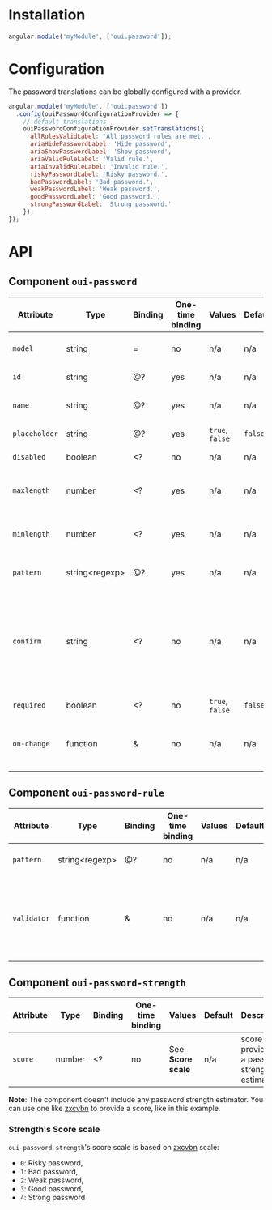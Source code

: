 # Installation

```js
angular.module('myModule', ['oui.password']);
```

# Configuration

The password translations can be globally configured with a provider.

```js
angular.module('myModule', ['oui.password'])
  .config(ouiPasswordConfigurationProvider => {
    // default translations
    ouiPasswordConfigurationProvider.setTranslations({
      allRulesValidLabel: 'All password rules are met.',
      ariaHidePasswordLabel: 'Hide password',
      ariaShowPasswordLabel: 'Show password',
      ariaValidRuleLabel: 'Valid rule.',
      ariaInvalidRuleLabel: 'Invalid rule.',
      riskyPasswordLabel: 'Risky password.',
      badPasswordLabel: 'Bad password.',
      weakPasswordLabel: 'Weak password.',
      goodPasswordLabel: 'Good password.',
      strongPasswordLabel: 'Strong password.'
    });
});
```

# API

## Component `oui-password`

| Attribute     | Type                  | Binding   | One-time binding  | Values                | Default   | Description
| ----          | ----                  | ----      | ----              | ----                  | ----      | ----
| `model`       | string                | =         | no                | n/a                   | n/a       | model bound to component
| `id`          | string                | @?        | yes               | n/a                   | n/a       | id attribute of the input
| `name`        | string                | @?        | yes               | n/a                   | n/a       | name attritebu of the input
| `placeholder` | string                | @?        | yes               | `true`, `false`       | `false`   | placeholder text
| `disabled`    | boolean               | <?        | no                | n/a                   | n/a       | disabled flag
| `maxlength`   | number                | <?        | yes               | n/a                   | n/a       | max length of the model value
| `minlength`   | number                | <?        | yes               | n/a                   | n/a       | min length of the model value
| `pattern`     | string&lt;regexp&gt;  | @?        | yes               | n/a                   | n/a       | pattern of the model value
| `confirm`     | string                | <?        | no                | n/a                   | n/a       | an expression, used to confirm password, which should match with the model value 
| `required`    | boolean               | <?        | no                | `true`, `false`       | `false`   | required flag
| `on-change`   | function              | &         | no                | n/a                   | n/a       | handler triggered when value has changed

## Component `oui-password-rule`

| Attribute     | Type                  | Binding   | One-time binding  | Values                | Default   | Description
| ----          | ----                  | ----      | ----              | ----                  | ----      | ----
| `pattern`     | string&lt;regexp&gt;  | @?        | no                | n/a                   | n/a       | pattern of the model value
| `validator`   | function              | &         | no                | n/a                   | n/a       | validator function to test the password value; should return a boolean

## Component `oui-password-strength`

| Attribute     | Type                  | Binding   | One-time binding  | Values                | Default   | Description
| ----          | ----                  | ----      | ----              | ----                  | ----      | ----
| `score`       | number                | <?        | no                | See **Score scale**   | n/a       | score provided by a password strength estimator

**Note**: The component doesn't include any password strength estimator.
You can use one like <a href='https://github.com/dropbox/zxcvbn'>zxcvbn</a> to provide a score, like in this example.

### Strength's Score scale

`oui-password-strength`'s score scale is based on <a href='https://github.com/dropbox/zxcvbn#usage'>zxcvbn</a> scale:

* `0`: Risky password,
* `1`: Bad password,
* `2`: Weak password,
* `3`: Good password,
* `4`: Strong password
